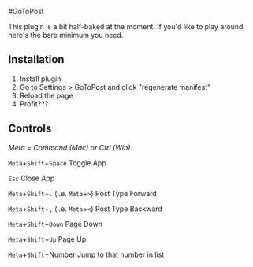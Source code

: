 #GoToPost

This plugin is a bit half-baked at the moment. If you'd like to play around, here's the bare minimum you need.

## Installation
1. Install plugin
2. Go to Settings > GoToPost and click "regenerate manifest"
3. Reload the page
4. Profit???

## Controls
_Meta = Command (Mac) or Ctrl (Win)_

`Meta`+`Shift`+`Space` Toggle App

`Esc` Close App

`Meta`+`Shift`+`.` (i.e. `Meta`+`>`) Post Type Forward

`Meta`+`Shift`+`,` (i.e. `Meta`+`<`) Post Type Backward

`Meta`+`Shift`+`Down` Page Down

`Meta`+`Shift`+`Up` Page Up

`Meta`+`Shift`+Number Jump to that number in list
